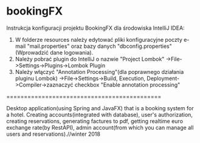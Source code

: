 # bookingFX
Instrukcja konfiguracji projektu BookingFX dla środowiska IntelliJ IDEA:
1) W folderze resources należy edytować pliki konfiguracyjne poczty e-mail "mail.properties" oraz bazy danych "dbconfig.properties"(Wprowadzić dane logowania).
2) Należy pobrać plugin do IntelliJ o nazwie "Project Lombok"
	->File->Settings->Plugins->Lombok Plugin
3) Należy włączyć "Annotation Processing"(dla poprawnego działania pluginu Lombok)
	->File->Settings->Build, Execution, Deployment->Compiler->zaznaczyć checkbox "Enable annotation processing"

============================================

Desktop application(using Spring and JavaFX) that is a booking system for a hotel. Creating accounts(integrated with database), user's authorization, creating reservations, generating factures to pdf, getting realtime euro exchange rate(by RestAPI), admin account(from which you can manage all users and reservations).//winter 2018
